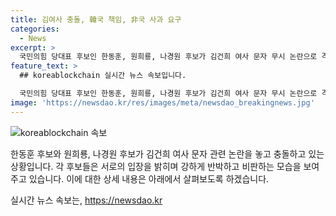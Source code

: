 ```yaml
---
title: 김여사 충돌, 韓국 책임, 非국 사과 요구
categories:
  - News
excerpt: >
  국민의힘 당대표 후보인 한동훈, 원희룡, 나경원 후보가 김건희 여사 문자 무시 논란으로 격돌하며 총선 패배 책임론을 놓고 공방을 벌이고 있다. 한 후보는 김 여사 문자의 사실을 반박하며 전당대회 개입이라고 비파하고, 다른 후보들은 한 후보의 총선 패배 책임론을 강조하며 비난하고 있다. 논란은 김 여사 문자를 통해 당 내부 갈등도 가열되고 있으며, 상호 비난과 자해극으로 번지고 있다. 한 후보와 원 후보는 서로에 대한 비방 내용을 공세하고 있다.
feature_text: >
  ## koreablockchain 실시간 뉴스 속보입니다.

  국민의힘 당대표 후보인 한동훈, 원희룡, 나경원 후보가 김건희 여사 문자 무시 논란으로 격돌하며 총선 패배 책임론을 놓고 공방을 벌이고 있다. 한 후보는 김 여사 문자의 사실을 반박하며 전당대회 개입이라고 비파하고, 다른 후보들은 한 후보의 총선 패배 책임론을 강조하며 비난하고 있다. 논란은 김 여사 문자를 통해 당 내부 갈등도 가열되고 있으며, 상호 비난과 자해극으로 번지고 있다. 한 후보와 원 후보는 서로에 대한 비방 내용을 공세하고 있다.
image: 'https://newsdao.kr/res/images/meta/newsdao_breakingnews.jpg'
---
```


<p><img src="https://newsdao.kr/res/images/meta/newsdao_breakingnews.jpg" alt="koreablockchain 속보" /></p>

<p>한동훈 후보와 원희룡, 나경원 후보가 김건희 여사 문자 관련 논란을 놓고 충돌하고 있는 상황입니다. 각 후보들은 서로의 입장을 밝히며 강하게 반박하고 비판하는 모습을 보여주고 있습니다. 이에 대한 상세 내용은 아래에서 살펴보도록 하겠습니다.</p>
실시간 뉴스 속보는, <a href="https://newsdao.kr" rel="dofollow">https://newsdao.kr</a>


